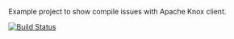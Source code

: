 Example project to show compile issues with Apache Knox client.

[![Build Status](https://travis-ci.org/snowch/knox-java-example.png)](https://travis-ci.org/snowch/knox-java-example)
